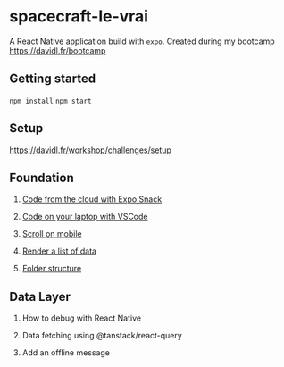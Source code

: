# spacecraft-le-vrai
A React Native application build with `expo`. Created during my bootcamp https://davidl.fr/bootcamp

## Getting started
```npm install```
```npm start```

## Setup

https://davidl.fr/workshop/challenges/setup

## Foundation
1. [Code from the cloud with Expo Snack](https://davidl.fr/workshop/challenges/foundation-01)

2. [Code on your laptop with VSCode](https://davidl.fr/workshop/challenges/foundation-02)

3. [Scroll on mobile](https://davidl.fr/workshop/challenges/foundation-03)

4. [Render a list of data](https://davidl.fr/workshop/challenges/foundation-04)

5. [Folder structure](https://davidl.fr/workshop/challenges/foundation-05)

## Data Layer
1. How to debug with React Native

2. Data fetching using @tanstack/react-query

3. Add an offline message
